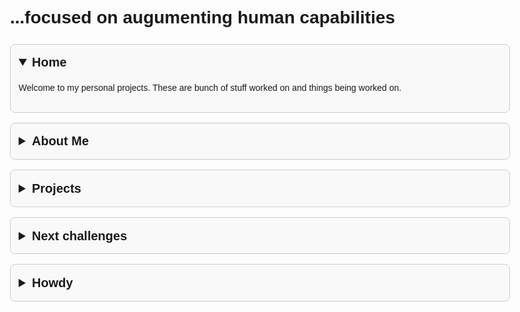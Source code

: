 
<html lang="en">
<head>
  <meta charset="UTF-8">
  <title>Your Name - Portfolio</title>
  <style>
    body {
      font-family: Arial, sans-serif;
      max-width: 800px;
      margin: 40px auto;
      padding: 0 20px;
      line-height: 1.6;
      background-color: #fdfdfd;
    }

    h1 {
      text-align: center;
      font-size: 2.5rem;
    }

    details {
      margin: 1rem 0;
      border: 1px solid #ccc;
      border-radius: 8px;
      padding: 0.8rem;
      background-color: #f9f9f9;
    }

    summary {
      font-weight: bold;
      font-size: 1.25rem;
      cursor: pointer;
    }

    summary::-webkit-details-marker {
      display: none;
    }

    details[open] summary::after {
      content: "▲";
      float: right;
    }

    summary::after {
      content: "▼";
      float: right;
    }

    a {
      color: #0366d6;
      text-decoration: none;
    }

    a:hover {
      text-decoration: underline;
    }
  </style>
</head>
<body>

  <h1>...focused on augumenting human capabilities</h1>

  <details open>
    <summary>Home</summary>
    <p>Welcome to my personal projects. These are bunch of stuff worked on and things being worked on.</p>
  </details>

  <details>
    <summary>About Me</summary>
    <p>Hi, I'm Alison, and these are my github projects, my studies concentration are on Machine Learning, Reinforcement Learning, Deep Learning, NLP, computer vision tasks, data analysis and cloud computing.</p>
  </details>

  <details>
    <summary>Projects</summary>
    <ul>
      <li><strong>2024 NYC Yellow Taxi Database</strong>: A data analytics and ML models case studies addressing insights on the database. <a href="https://github.com/Mach-A/NYC_taxi_dataset_2024dataset">GitHub</a></li>
      <img src="asset/ride.png" alt="Zones/ride table" style="max-width: 100%; height: auto;">    
      <li><strong>Movie Genre Classifier</strong>: An LSTM-based model and a BERT-model to classify genres from movie synopses, trained on 14,000 movies. Achieved an accuracy of 72% <a href="https://github.com/yourusername/movie-genre-classifier">GitHub</a></li>
      <li><strong>Implementing regression models using the classicial MNIST dataset</strong>: The regression models, binary logistic regression and multi-logistic regression models were implemented using no inbuilt functions/external libraries <a href="https://github.com/Mach-A/mlr_blr_svm_using_mnist_dataset">GitHub</a></li>
    </ul>
  </details>

<details>
    <summary>Next challenges</summary>
    <p>Currently working and also in team collaboration within a couple of research AI fields in preventive healthcare, consumer tech, some bits of mobility and advanced transportation systems like traffic count and classification, amongst others.</p>
  </details>

  <details>
    <summary>Howdy</summary>
    <p>gcolally@gmail.com</p>
  </details>
  
</body>
</html>




  



